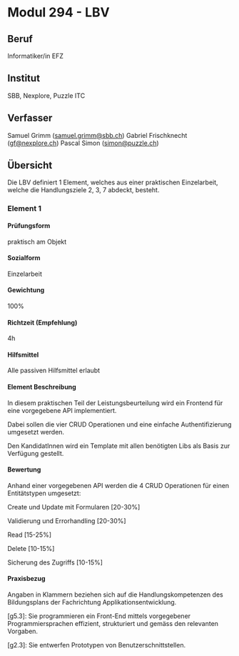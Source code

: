 # Modul 294 - LBV

## Beruf

Informatiker/in EFZ

## Institut

SBB, Nexplore, Puzzle ITC

## Verfasser

Samuel Grimm (samuel.grimm@sbb.ch)
Gabriel Frischknecht (gf@nexplore.ch)
Pascal Simon (simon@puzzle.ch)

## Übersicht

Die LBV definiert 1 Element, welches aus einer praktischen Einzelarbeit, welche die Handlungsziele 2, 3, 7 abdeckt, besteht.

### Element 1

#### Prüfungsform

praktisch am Objekt

#### Sozialform

Einzelarbeit

#### Gewichtung

100%

#### Richtzeit (Empfehlung)

4h

#### Hilfsmittel

Alle passiven Hilfsmittel erlaubt

#### Element Beschreibung

In diesem praktischen Teil der Leistungsbeurteilung wird ein Frontend für eine vorgegebene API implementiert.

Dabei sollen die vier CRUD Operationen und eine einfache Authentifizierung umgesetzt werden.

Den KandidatInnen wird ein Template mit allen benötigten Libs als Basis zur Verfügung gestellt.

#### Bewertung

Anhand einer vorgegebenen API werden die 4 CRUD Operationen für einen Entitätstypen umgesetzt:

Create und Update mit Formularen [20-30%]

Validierung und Errorhandling [20-30%]

Read [15-25%]

Delete [10-15%]

Sicherung des Zugriffs [10-15%]

#### Praxisbezug

Angaben in Klammern beziehen sich auf die Handlungskompetenzen des Bildungsplans der Fachrichtung Applikationsentwicklung.

[g5.3]: Sie programmieren ein Front-End mittels vorgegebener Programmiersprachen effizient, strukturiert und gemäss den relevanten Vorgaben.

[g2.3]: Sie entwerfen Prototypen von Benutzerschnittstellen.
